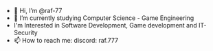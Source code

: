 - 👋 Hi, I’m @raf-77
- 🌱 I’m currently studying Computer Science - Game Engineering
- I'm Interested in Software Development, Game development and IT-Security
- 📫 How to reach me: discord: raf.777
